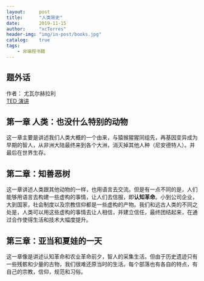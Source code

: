 ```yaml
---
layout:     post
title:      "人类简史"
date:       2019-11-15
author:     "xcTorres"
header-img: "img/in-post/books.jpg"
catalog:    true
tags:
    - 非编程书籍
---
```

## 题外话
作者： 尤瓦尔赫拉利  
[TED 演讲](https://www.bilibili.com/video/av15090242/)

## 第一章 人类：也没什么特别的动物  
这一章主要是讲述我们人类大概的一个由来，与猿猴猩猩同组先，再基因变异成为早期的智人，从非洲大陆最终来到各个大洲，消灭掉其他人种（尼安德特人）。并最后在世界生存。
## 第二章：知善恶树
这一章讲述人类跟其他动物的一样，也用语言去交流。但是有一点不同的是，人们能够用语言去构建一些虚构的事情，让人们去信服，即**认知革命**。小到公司企业，大到国家，社会制度以及宗教信仰都是一些虚构的产物。我们和远古人类的不同之处是，人类可以用这些虚构的事情去让人相信，并建立信任，最终团结起来，在通过合作使得生活和技术大幅度提升。
## 第三章：亚当和夏娃的一天
这一章像是讲述认知革命和农业革命前夕，智人的采集生活。但由于历史遗迹只有一些残骸和少量的古物，我们很难还原当时的生活。每个部落也有各自的特点，有自己的宗教，信仰，规范和习俗。
